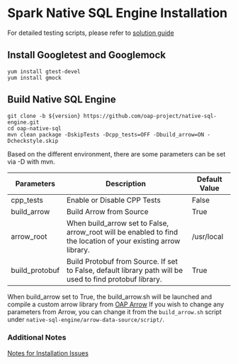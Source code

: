 # Spark Native SQL Engine Installation

For detailed testing scripts, please refer to [solution guide](https://github.com/Intel-bigdata/Solution_navigator/tree/master/nativesql)

## Install Googletest and Googlemock

``` shell
yum install gtest-devel
yum install gmock
```

## Build Native SQL Engine

``` shell
git clone -b ${version} https://github.com/oap-project/native-sql-engine.git
cd oap-native-sql
mvn clean package -DskipTests -Dcpp_tests=OFF -Dbuild_arrow=ON -Dcheckstyle.skip
```

Based on the different environment, there are some parameters can be set via -D with mvn.

| Parameters | Description | Default Value |
| ---------- | ----------- | ------------- |
| cpp_tests  | Enable or Disable CPP Tests | False |
| build_arrow | Build Arrow from Source | True |
| arrow_root | When build_arrow set to False, arrow_root will be enabled to find the location of your existing arrow library. | /usr/local |
| build_protobuf | Build Protobuf from Source. If set to False, default library path will be used to find protobuf library. | True |

When build_arrow set to True, the build_arrow.sh will be launched and compile a custom arrow library from [OAP Arrow](https://github.com/oap-project/arrow/tree/arrow-4.0.0-oap-1.1.1)
If you wish to change any parameters from Arrow, you can change it from the `build_arrow.sh` script under `native-sql-engine/arrow-data-source/script/`.

### Additional Notes
[Notes for Installation Issues](./InstallationNotes.md)
